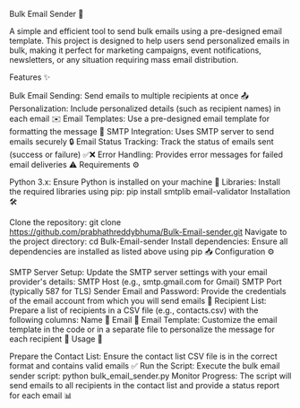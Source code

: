 Bulk Email Sender 📧

A simple and efficient tool to send bulk emails using a pre-designed email template. This project is designed to help users send personalized emails in bulk, making it perfect for marketing campaigns, event notifications, newsletters, or any situation requiring mass email distribution.

Features ✨

Bulk Email Sending: Send emails to multiple recipients at once 📤
Personalization: Include personalized details (such as recipient names) in each email ✉️
Email Templates: Use a pre-designed email template for formatting the message 📑
SMTP Integration: Uses SMTP server to send emails securely 🔒
Email Status Tracking: Track the status of emails sent (success or failure) ✅❌
Error Handling: Provides error messages for failed email deliveries ⚠️
Requirements ⚙️

Python 3.x: Ensure Python is installed on your machine 🐍
Libraries: Install the required libraries using pip:
pip install smtplib email-validator
Installation 🛠️

Clone the repository:
git clone https://github.com/prabhathreddybhuma/Bulk-Email-sender.git
Navigate to the project directory:
cd Bulk-Email-sender
Install dependencies:
Ensure all dependencies are installed as listed above using pip 📥
Configuration ⚙️

SMTP Server Setup:
Update the SMTP server settings with your email provider's details:
SMTP Host (e.g., smtp.gmail.com for Gmail)
SMTP Port (typically 587 for TLS)
Sender Email and Password: Provide the credentials of the email account from which you will send emails 🔑
Recipient List:
Prepare a list of recipients in a CSV file (e.g., contacts.csv) with the following columns:
Name 👤
Email 📧
Email Template:
Customize the email template in the code or in a separate file to personalize the message for each recipient 📝
Usage 🚀

Prepare the Contact List:
Ensure the contact list CSV file is in the correct format and contains valid emails ✅
Run the Script:
Execute the bulk email sender script:
python bulk_email_sender.py
Monitor Progress:
The script will send emails to all recipients in the contact list and provide a status report for each email 📊
